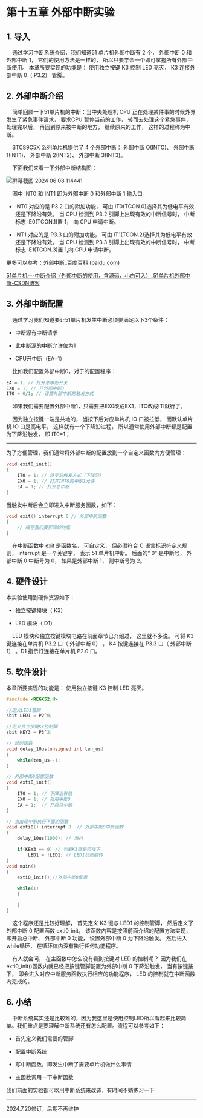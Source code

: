 # 第十五章 外部中断实验

## 1. 导入

    通过学习中断系统介绍，我们知道51 单片机外部中断有 2 个， 外部中断 0 和外部中断 1， 它们的使用方法是一样的， 所以只要学会一个即可掌握所有外部中断使用。 本章所要实现的功能是： 使用独立按键 K3 控制 LED 亮灭， K3 连接外部中断 0（ P3.2） 管脚。

## 2. 外部中断介绍

    简单回顾一下51单片机的中断：当中央处理机 CPU 正在处理某件事的时候外界发生了紧急事件请求， 要求CPU 暂停当前的工作， 转而去处理这个紧急事件， 处理完以后， 再回到原来被中断的地方， 继续原来的工作， 这样的过程称为中断。

    STC89C5X 系列单片机提供了 4 个外部中断： 外部中断 O(INTO)、 外部中断1(INT1)、 外部中断 2(INT2)、 外部中断 3(INT3)。

    下面我们来看一下外部中断结构图：

![屏幕截图 2024 06 08 114441](https://img.picgo.net/2024/06/08/-2024-06-08-11444127517dca0b30744c.png)

    图中 INT0 和 INT1 即为外部中断 0 和外部中断 1 输入口。

- INT0 对应的是 P3.2 口的附加功能， 可由 IT0(TCON.0)选择其为低电平有效还是下降沿有效。 当 CPU 检测到 P3.2 引脚上出现有效的中断信号时， 中断标志 IE0(TCON.1)置 1， 向 CPU 申请中断。

- INT1 对应的是 P3.3 口的附加功能， 可由 IT1(TCON.2)选择其为低电平有效还是下降沿有效。 当 CPU 检测到 P3.3 引脚上出现有效的中断信号时， 中断标志 IE1(TCON.3)置 1,向 CPU 申请中断。

更多可以参考：[外部中断_百度百科 (baidu.com)](https://baike.baidu.com/item/%E5%A4%96%E9%83%A8%E4%B8%AD%E6%96%AD/8984014)

[51单片机---中断介绍（外部中断的使用，含源码，小白可入）_51单片机外部中断-CSDN博客](https://blog.csdn.net/m0_56399733/article/details/133904885)

## 3. 外部中断配置

    通过学习我们知道要让51单片机发生中断必须要满足以下3个条件：

- 中断源有中断请求

- 此中断源的中断允许位为1

- CPU开中断（EA=1）

    比如我们配置外部中断0，对于的配置程序：

```c
EA = 1; // 打开总中断开关
EX0 = 1; // 开外部中断0
ITO = 0/1; // 设置外部中断的触发方式
```

    如果我们需要配置外部中断1，只需要把EX0改成EX1，ITO改成ITI就行了。

    因为独立按键一端是共地的， 当按下后对应单片机 IO 口被拉低， 而默认单片机 IO 口是高电平， 这样就有一个下降沿过程， 所以通常使用外部中断都是配置为下降沿触发， 即 IT0=1；

---

为了方便管理，我们通常将外部中断的配置放到一个自定义函数内方便管理：

```c
void exit0_init()
{
    IT0 = 1; // 跳变沿触发方式（下降沿）
    EX0 = 1; // 打开INT0的中断1允许
    EA = 1; // 打开总中断 
}
```

当触发中断后会立即进入中断服务函数，如下：

```c
void exit() interrupt 0 // 外部中断函数
{
    // 编写我们要实现的功能
}
```

    在中断函数中 exit 是函数名， 可自定义， 但必须符合 C 语言标识符定义规则， interrupt 是一个关键字， 表示 51 单片机中断。 后面的“ 0” 是中断号， 外部中断 0 中断号为 0， 如果是外部中断 1， 则中断号为 2。

## 4. 硬件设计

本实验使用到硬件资源如下：

- 独立按键模块（ K3）

- LED 模块（ D1）

    LED 模块和独立按键模块电路在前面章节已介绍过， 这里就不多说。 可将 K3键连接在单片机 P3.2 口（ 外部中断 0） ， K4 按键连接在 P3.3 口（ 外部中断 1） 。D1 指示灯连接在单片机 P2.0 口。

## 5. 软件设计

本章所要实现的功能是： 使用独立按键 K3 控制 LED 亮灭。

```c
#include <REGX52.H>

//定义LED1管脚
sbit LED1 = P2^0;

//定义独立按键K3控制脚
sbit KEY3 = P3^2;

// 延时函数
void delay_10us(unsigned int ten_us)
{
    while(ten_us--);    
}

// 外部中断0配置函数
void exti0_init()
{
    IT0 = 1; // 下降沿有效 
    EX0 = 1; // 启用中断0
    EA = 1;  // 开启总中断
}

// 当出现中断执行下面的函数
void exti0() interrupt 0  // 外部中断0中断函数
{
    delay_10us(1000); // 消抖

    if(KEY3 == 0) // 判断K3键是否按下
        LED1 = !LED1; // LED1状态翻转                    
}
void main()
{    
    exti0_init();//外部中断0配置

    while(1)
    {            

    }        
}
```

    这个程序还是比较好理解， 首先定义 K3 键与 LED1 的控制管脚， 然后定义了外部中断 0 配置函数 exti0_init， 该函数内容是按照前面介绍的配置方法实现， 即开启总中断、 外部中断 0 功能， 设置外部中断 0 为下降沿触发。 然后进入 while循环， 在循环体内没有执行任何功能程序。

    有人就会问， 在主函数中怎么没有看到按键对 LED 的控制呢？ 因为我们在exti0_init()函数内就已经把按键管脚配置为外部中断 0 下降沿触发， 当有按键按下， 即会进入对应中断服务函数执行相应的功能程序， LED 的控制就在中断函数内完成的。

## 6. 小结

    中断系统其实还是比较难的，因为我这里是使用控制LED所以看起来比较简单。我们重点是要理解中断系统还有怎么配置。流程可以参考如下：

- 首先定义我们需要的管脚

- 配置中断系统

- 写中断函数，即发生中断了需要单片机做什么事情

- 主函数调用一下中断函数

我们前面的实验都可以用中断系统来改造，有时间不妨练习一下

---

2024.7.20修订，后期不再维护
